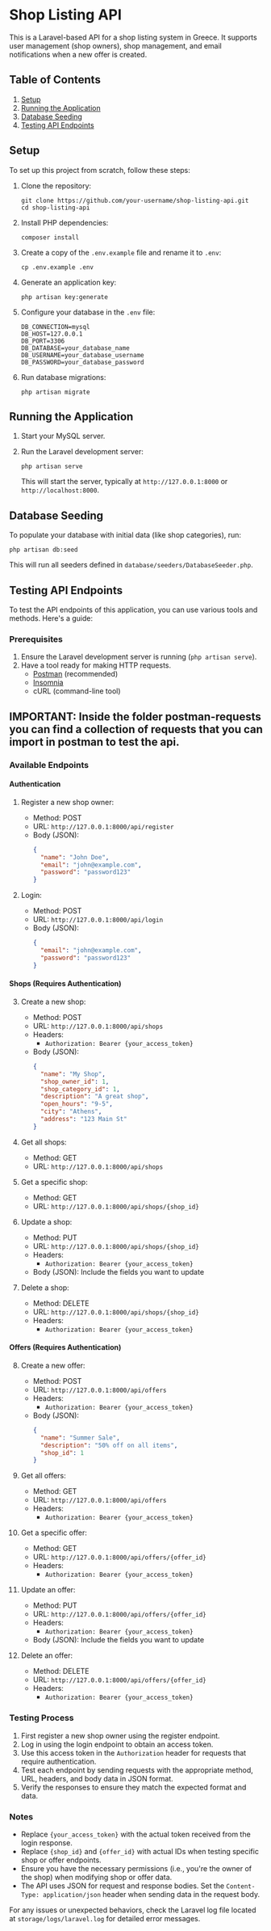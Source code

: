 # Shop Listing API

This is a Laravel-based API for a shop listing system in Greece. It supports user management (shop owners), shop management, and email notifications when a new offer is created.

## Table of Contents

1. [Setup](#setup)
2. [Running the Application](#running-the-application)
3. [Database Seeding](#database-seeding)
4. [Testing API Endpoints](#testing-api-endpoints)

## Setup

To set up this project from scratch, follow these steps:

1. Clone the repository:
   ```
   git clone https://github.com/your-username/shop-listing-api.git
   cd shop-listing-api
   ```

2. Install PHP dependencies:
   ```
   composer install
   ```

3. Create a copy of the `.env.example` file and rename it to `.env`:
   ```
   cp .env.example .env
   ```

4. Generate an application key:
   ```
   php artisan key:generate
   ```

5. Configure your database in the `.env` file:
   ```
   DB_CONNECTION=mysql
   DB_HOST=127.0.0.1
   DB_PORT=3306
   DB_DATABASE=your_database_name
   DB_USERNAME=your_database_username
   DB_PASSWORD=your_database_password
   ```

6. Run database migrations:
   ```
   php artisan migrate
   ```

## Running the Application

1. Start your MySQL server.

2. Run the Laravel development server:
   ```
   php artisan serve
   ```
   This will start the server, typically at `http://127.0.0.1:8000` or `http://localhost:8000`.

## Database Seeding

To populate your database with initial data (like shop categories), run:
```
php artisan db:seed
```
This will run all seeders defined in `database/seeders/DatabaseSeeder.php`.

## Testing API Endpoints

To test the API endpoints of this application, you can use various tools and methods. Here's a guide:

### Prerequisites

1. Ensure the Laravel development server is running (`php artisan serve`).
2. Have a tool ready for making HTTP requests.
   - [Postman](https://www.postman.com/downloads/) (recommended)
   - [Insomnia](https://insomnia.rest/download)
   - cURL (command-line tool)

## IMPORTANT: Inside the folder postman-requests you can find a collection of requests that you can import in postman to test the api.

### Available Endpoints

#### Authentication

1. Register a new shop owner:
   - Method: POST
   - URL: `http://127.0.0.1:8000/api/register`
   - Body (JSON):
     ```json
     {
       "name": "John Doe",
       "email": "john@example.com",
       "password": "password123"
     }
     ```

2. Login:
   - Method: POST
   - URL: `http://127.0.0.1:8000/api/login`
   - Body (JSON):
     ```json
     {
       "email": "john@example.com",
       "password": "password123"
     }
     ```

#### Shops (Requires Authentication)

3. Create a new shop:
   - Method: POST
   - URL: `http://127.0.0.1:8000/api/shops`
   - Headers: 
     - `Authorization: Bearer {your_access_token}`
   - Body (JSON):
     ```json
     {
       "name": "My Shop",
       "shop_owner_id": 1,
       "shop_category_id": 1,
       "description": "A great shop",
       "open_hours": "9-5",
       "city": "Athens",
       "address": "123 Main St"
     }
     ```

4. Get all shops:
   - Method: GET
   - URL: `http://127.0.0.1:8000/api/shops`

5. Get a specific shop:
   - Method: GET
   - URL: `http://127.0.0.1:8000/api/shops/{shop_id}`

6. Update a shop:
   - Method: PUT
   - URL: `http://127.0.0.1:8000/api/shops/{shop_id}`
   - Headers: 
     - `Authorization: Bearer {your_access_token}`
   - Body (JSON): Include the fields you want to update

7. Delete a shop:
   - Method: DELETE
   - URL: `http://127.0.0.1:8000/api/shops/{shop_id}`
   - Headers: 
     - `Authorization: Bearer {your_access_token}`

#### Offers (Requires Authentication)

8. Create a new offer:
   - Method: POST
   - URL: `http://127.0.0.1:8000/api/offers`
   - Headers: 
     - `Authorization: Bearer {your_access_token}`
   - Body (JSON):
     ```json
     {
       "name": "Summer Sale",
       "description": "50% off on all items",
       "shop_id": 1
     }
     ```

9. Get all offers:
   - Method: GET
   - URL: `http://127.0.0.1:8000/api/offers`
   - Headers: 
     - `Authorization: Bearer {your_access_token}`

10. Get a specific offer:
    - Method: GET
    - URL: `http://127.0.0.1:8000/api/offers/{offer_id}`
    - Headers: 
      - `Authorization: Bearer {your_access_token}`

11. Update an offer:
    - Method: PUT
    - URL: `http://127.0.0.1:8000/api/offers/{offer_id}`
    - Headers: 
      - `Authorization: Bearer {your_access_token}`
    - Body (JSON): Include the fields you want to update

12. Delete an offer:
    - Method: DELETE
    - URL: `http://127.0.0.1:8000/api/offers/{offer_id}`
    - Headers: 
      - `Authorization: Bearer {your_access_token}`

### Testing Process

1. First register a new shop owner using the register endpoint.
2. Log in using the login endpoint to obtain an access token.
3. Use this access token in the `Authorization` header for requests that require authentication.
4. Test each endpoint by sending requests with the appropriate method, URL, headers, and body data in JSON format.
5. Verify the responses to ensure they match the expected format and data.

### Notes

- Replace `{your_access_token}` with the actual token received from the login response.
- Replace `{shop_id}` and `{offer_id}` with actual IDs when testing specific shop or offer endpoints.
- Ensure you have the necessary permissions (i.e., you're the owner of the shop) when modifying shop or offer data.
- The API uses JSON for request and response bodies. Set the `Content-Type: application/json` header when sending data in the request body.

For any issues or unexpected behaviors, check the Laravel log file located at `storage/logs/laravel.log` for detailed error messages.